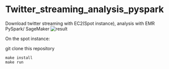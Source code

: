 # Twitter_streaming_analysis_pyspark
Download twitter streaming with EC2(Spot instance), analysis with EMR PySpark/ SageMaker
![result](https://user-images.githubusercontent.com/8799320/80146403-c9ba6c00-857f-11ea-9609-cd668ba7c93b.png)

On the spot instance:

git clone this repository


    make install
    make run


